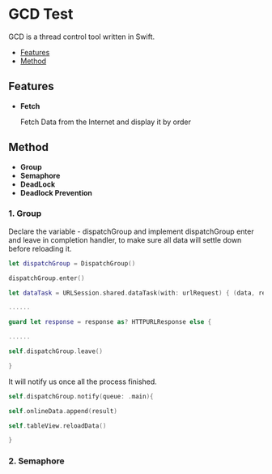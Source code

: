 # GCD Test

GCD is a thread control tool written in Swift.

* [Features](#readme)
* [Method](#readme)

## Features

+   **Fetch**

    Fetch Data from the Internet and display it by order   

## Method 

+   **Group**
+   **Semaphore**
+   **DeadLock**
+   **Deadlock Prevention**

### 1. Group

Declare the variable -  dispatchGroup and  implement dispatchGroup enter and leave in completion handler, to make sure all data will settle down before reloading it.

``` swift
let dispatchGroup = DispatchGroup()

dispatchGroup.enter()

let dataTask = URLSession.shared.dataTask(with: urlRequest) { (data, response, error) in

......

guard let response = response as? HTTPURLResponse else {               

......

self.dispatchGroup.leave()

}


``` 

It will notify us once all the process finished.

``` swift
self.dispatchGroup.notify(queue: .main){

self.onlineData.append(result)

self.tableView.reloadData()

}


```

### 2. Semaphore

<!--Use Notification to post data from SecondViewController 

``` swift 
NotificationCenter.default.post(name: .edit, object: inputTxtView.text)
NotificationCenter.default.post(name: .add, object: inputTxtView.text)

```

Create observers receiving post

``` swift
NotificationCenter.default.addObserver(self, selector: #selector (getDataFrom(_:)), name: .edit, object: nil)
NotificationCenter.default.addObserver(self, selector: #selector (getDataFrom(_:)), name: .add, object: nil)

```
-->
